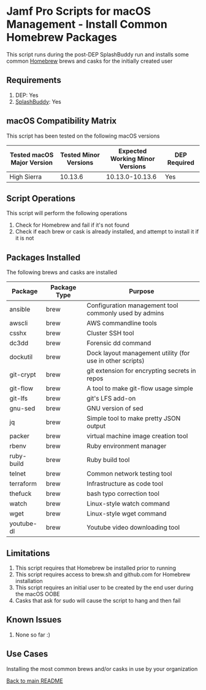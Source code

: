 Jamf Pro Scripts for macOS Management - Install Common Homebrew Packages
==============
This script runs during the post-DEP SplashBuddy run and installs some common [Homebrew](https://brew.sh) brews and casks for the initially created user

Requirements
------------
1. DEP: Yes 
2. [SplashBuddy](https://github.com/Shufflepuck/SplashBuddy): Yes

macOS Compatibility Matrix
------------
This script has been tested on the following macOS versions

| Tested macOS Major Version               | Tested Minor Versions                          | Expected Working Minor Versions     | DEP Required |
|------------------------------------------|------------------------------------------------|-------------------------------------|--------------|
| High Sierra                              | 10.13.6                                        | 10.13.0-10.13.6                     | Yes          |

Script Operations
------------
This script will perform the following operations

1. Check for Homebrew and fail if it's not found
2. Check if each brew or cask is already installed, and attempt to install it if it is not

Packages Installed
------------
The following brews and casks are installed

| Package               | Package Type  | Purpose                                                                  |
|-----------------------|---------------|--------------------------------------------------------------------------|
| ansible               | brew          | Configuration management tool commonly used by admins                    |
| awscli                | brew          | AWS commandline tools                                                    |
| csshx                 | brew          | Cluster SSH tool                                                         |
| dc3dd                 | brew          | Forensic dd command                                                      |
| dockutil              | brew          | Dock layout management utility (for use in other scripts)                |
| git-crypt             | brew          | git extension for encrypting secrets in repos                            |
| git-flow              | brew          | A tool to make git-flow usage simple                                     |
| git-lfs               | brew          | git's LFS add-on                                                         |
| gnu-sed               | brew          | GNU version of sed                                                       |
| jq                    | brew          | Simple tool to make pretty JSON output                                   |
| packer                | brew          | virtual machine image creation tool                                      |
| rbenv                 | brew          | Ruby environment manager                                                 |
| ruby-build            | brew          | Ruby build tool                                                          |
| telnet                | brew          | Common network testing tool                                              |
| terraform             | brew          | Infrastructure as code tool                                              |
| thefuck               | brew          | bash typo correction tool                                                |
| watch                 | brew          | Linux-style watch command                                                |
| wget                  | brew          | Linux-style wget command                                                 |
| youtube-dl            | brew          | Youtube video downloading tool                                           |

Limitations
------------

1. This script requires that Homebrew be installed prior to running
2. This script requires access to brew.sh and github.com for Homebrew installation
3. This script requires an initial user to be created by the end user during the macOS OOBE
4. Casks that ask for sudo will cause the script to hang and then fail

Known Issues
------------
1. None so far :)

Use Cases
------------
Installing the most common brews and/or casks in use by your organization

[Back to main README](../README.md)